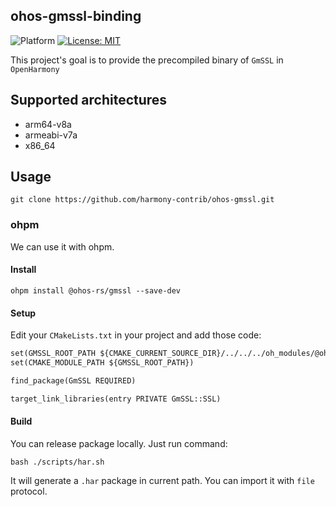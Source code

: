 ## ohos-gmssl-binding

![Platform](https://img.shields.io/badge/platform-arm64/arm/x86__64-blue) [![License: MIT](https://img.shields.io/badge/License-MIT-yellow.svg)](https://opensource.org/licenses/MIT)

This project's goal is to provide the precompiled binary of `GmSSL` in `OpenHarmony`

## Supported architectures

- arm64-v8a
- armeabi-v7a
- x86_64

## Usage

```shell
git clone https://github.com/harmony-contrib/ohos-gmssl.git
```

### ohpm

We can use it with ohpm.

#### Install

```shell
ohpm install @ohos-rs/gmssl --save-dev
```

#### Setup

Edit your `CMakeLists.txt` in your project and add those code:

```CMakeLists.txt
set(GMSSL_ROOT_PATH ${CMAKE_CURRENT_SOURCE_DIR}/../../../oh_modules/@ohos-rs/gmssl)
set(CMAKE_MODULE_PATH ${GMSSL_ROOT_PATH})

find_package(GmSSL REQUIRED)

target_link_libraries(entry PRIVATE GmSSL::SSL)
```

#### Build

You can release package locally. Just run command:

```shell
bash ./scripts/har.sh
```

It will generate a `.har` package in current path. You can import it with `file` protocol.
